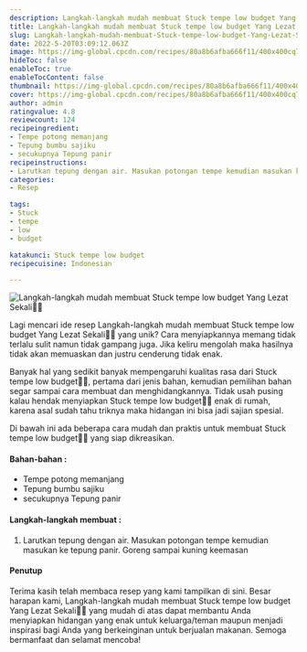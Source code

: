 ```yaml
---
description: Langkah-langkah mudah membuat Stuck tempe low budget Yang Lezat Sekali"
title: Langkah-langkah mudah membuat Stuck tempe low budget Yang Lezat Sekali
slug: Langkah-langkah-mudah-membuat-Stuck-tempe-low-budget-Yang-Lezat-Sekali
date: 2022-5-20T03:09:12.063Z
image: https://img-global.cpcdn.com/recipes/80a8b6afba666f11/400x400cq70/photo.jpg
hideToc: false
enableToc: true
enableTocContent: false
thumbnail: https://img-global.cpcdn.com/recipes/80a8b6afba666f11/400x400cq70/photo.jpg
cover: https://img-global.cpcdn.com/recipes/80a8b6afba666f11/400x400cq70/photo.jpg
author: admin
ratingvalue: 4.8
reviewcount: 124
recipeingredient:
- Tempe potong memanjang
- Tepung bumbu sajiku
- secukupnya Tepung panir
recipeinstructions:
- Larutkan tepung dengan air. Masukan potongan tempe kemudian masukan ke tepung panir. Goreng sampai kuning keemasan
categories:
- Resep

tags:
- Stuck
- tempe
- low
- budget

katakunci: Stuck tempe low budget
recipecuisine: Indonesian

---
```


![Langkah-langkah mudah membuat Stuck tempe low budget Yang Lezat Sekali👩‍🍳](https://img-global.cpcdn.com/recipes/80a8b6afba666f11/400x400cq70/photo.jpg)

Lagi mencari ide resep Langkah-langkah mudah membuat Stuck tempe low budget Yang Lezat Sekali👩‍🍳 yang unik? Cara menyiapkannya memang tidak terlalu sulit namun tidak gampang juga. Jika keliru mengolah maka hasilnya tidak akan memuaskan dan justru cenderung tidak enak.

Banyak hal yang sedikit banyak mempengaruhi kualitas rasa dari Stuck tempe low budget👩‍🍳, pertama dari jenis bahan, kemudian pemilihan bahan segar sampai cara membuat dan menghidangkannya. Tidak usah pusing kalau hendak menyiapkan Stuck tempe low budget👩‍🍳 enak di rumah, karena asal sudah tahu triknya maka hidangan ini bisa jadi sajian spesial.

Di bawah ini ada beberapa cara mudah dan praktis untuk membuat Stuck tempe low budget👩‍🍳 yang siap dikreasikan.

<!--inarticleads1-->

#### Bahan-bahan :

- Tempe potong memanjang
- Tepung bumbu sajiku
- secukupnya Tepung panir

<!--inarticleads2-->

#### Langkah-langkah membuat :

1. Larutkan tepung dengan air. Masukan potongan tempe kemudian masukan ke tepung panir. Goreng sampai kuning keemasan

#### Penutup

Terima kasih telah membaca resep yang kami tampilkan di sini. Besar harapan kami, Langkah-langkah mudah membuat Stuck tempe low budget Yang Lezat Sekali👩‍🍳 yang mudah di atas dapat membantu Anda menyiapkan hidangan yang enak untuk keluarga/teman maupun menjadi inspirasi bagi Anda yang berkeinginan untuk berjualan makanan. Semoga bermanfaat dan selamat mencoba!